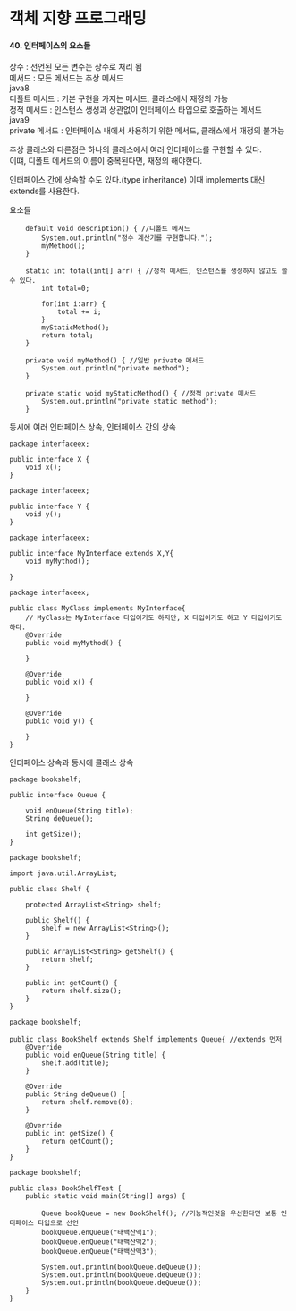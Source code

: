 # 객체 지향 프로그래밍

#### 40. 인터페이스의 요소들     

상수 : 선언된 모든 변수는 상수로 처리 됨    
메서드 : 모든 메서드는 추상 메서드    
java8   
디폴트 메서드 : 기본 구현을 가지는 메서드, 클래스에서 재정의 가능  
정적 메서드 : 인스턴스 생성과 상관없이 인터페이스 타입으로 호출하는 메서드  
java9   
private 메서드 : 인터페이스 내에서 사용하기 위한 메서드, 클래스에서 재정의 불가능  

추상 클래스와 다른점은 하나의 클래스에서 여러 인터페이스를 구현할 수 있다.  
이떄, 디폴트 메서드의 이름이 중복된다면, 재정의 해야한다.   

인터페이스 간에 상속할 수도 있다.(type inheritance) 이때 implements 대신 extends를 사용한다.     

요소들     
```
    default void description() { //디폴트 메서드
        System.out.println("정수 계산기를 구현합니다.");
        myMethod();
    }

    static int total(int[] arr) { //정적 메서드, 인스턴스를 생성하지 않고도 쓸 수 있다.
        int total=0;

        for(int i:arr) {
            total += i;
        }
        myStaticMethod();
        return total;
    }

    private void myMethod() { //일반 private 메서드
        System.out.println("private method");
    }

    private static void myStaticMethod() { //정적 private 메서드
        System.out.println("private static method");
    }
```

동시에 여러 인터페이스 상속, 인터페이스 간의 상속    

```
package interfaceex;

public interface X {
    void x();
}

```
```
package interfaceex;

public interface Y {
    void y();
}
```

```
package interfaceex;

public interface MyInterface extends X,Y{
    void myMythod();

}
```
```
package interfaceex;

public class MyClass implements MyInterface{
    // MyClass는 MyInterface 타입이기도 하지만, X 타입이기도 하고 Y 타입이기도 하다.
    @Override
    public void myMythod() {

    }

    @Override
    public void x() {

    }

    @Override
    public void y() {

    }
}
```

인터페이스 상속과 동시에 클래스 상속    
```
package bookshelf;

public interface Queue {

    void enQueue(String title);
    String deQueue();

    int getSize();
}
```

```
package bookshelf;

import java.util.ArrayList;

public class Shelf {

    protected ArrayList<String> shelf;

    public Shelf() {
        shelf = new ArrayList<String>();
    }

    public ArrayList<String> getShelf() {
        return shelf;
    }

    public int getCount() {
        return shelf.size();
    }
}
```

```
package bookshelf;

public class BookShelf extends Shelf implements Queue{ //extends 먼저
    @Override
    public void enQueue(String title) {
        shelf.add(title);
    }

    @Override
    public String deQueue() {
        return shelf.remove(0);
    }

    @Override
    public int getSize() {
        return getCount();
    }
}
```

```
package bookshelf;

public class BookShelfTest {
    public static void main(String[] args) {

        Queue bookQueue = new BookShelf(); //기능적인것을 우선한다면 보통 인터페이스 타입으로 선언
        bookQueue.enQueue("태백산맥1");
        bookQueue.enQueue("태백산맥2");
        bookQueue.enQueue("태백산맥3");

        System.out.println(bookQueue.deQueue());
        System.out.println(bookQueue.deQueue());
        System.out.println(bookQueue.deQueue());
    }
}
```
    
    

